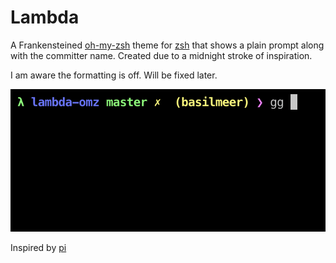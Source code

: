 # Lambda

A Frankensteined [oh-my-zsh](https://ohmyz.sh) theme for [zsh](https://www.zsh.org/) that shows a plain prompt along with the committer name. Created due to a midnight stroke of inspiration.

I am aware the formatting is off. Will be fixed later.

![sample](./sample.png)

Inspired by [pi](https://github.com/tobyjamesthomas/pi)
